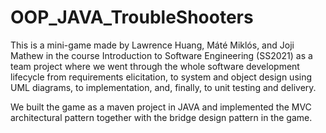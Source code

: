 # OOP_JAVA_TroubleShooters

This is a mini-game made by Lawrence Huang, Máté Miklós, and Joji Mathew in the course Introduction to Software Engineering (SS2021) as a team project where we went through the whole software development lifecycle from requirements elicitation, to system and object design using UML diagrams, to implementation, and, finally, to unit testing and delivery.

We built the game as a maven project in JAVA and implemented the MVC architectural pattern together with the bridge design pattern in the game.
